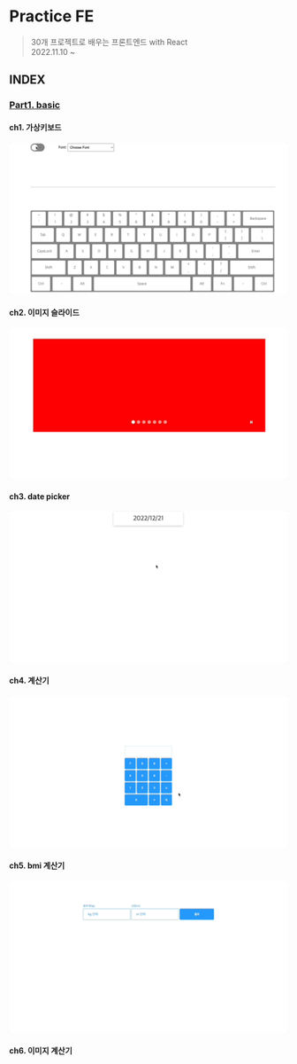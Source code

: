# Practice FE
> 30개 프로젝트로 배우는 프론트엔드 with React<br />
> 2022.11.10 ~

## INDEX
### [Part1. basic](./part1/README.md)
#### ch1. 가상키보드
![](./img/part1-01-virtual-keyboard.gif)
#### ch2. 이미지 슬라이드
![](./img/part1-02-slider.gif)
#### ch3. date picker
![](./img/part1-03-datepicker.gif)
#### ch4. 계산기
![](./img/part1-04-calculator.gif)
#### ch5. bmi 계산기
![](./img/part1-05-bmi.gif)
#### ch6. 이미지 계산기